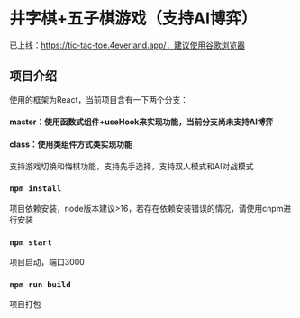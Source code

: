 # 井字棋+五子棋游戏（支持AI博弈）

已上线：https://tic-tac-toe.4everland.app/，建议使用谷歌浏览器

## 项目介绍

使用的框架为React，当前项目含有一下两个分支：
#### master：使用函数式组件+useHook来实现功能，当前分支尚未支持AI博弈
#### class：使用类组件方式类实现功能
支持游戏切换和悔棋功能，支持先手选择，支持双人模式和AI对战模式

### `npm install`

项目依赖安装，node版本建议>16，若存在依赖安装错误的情况，请使用cnpm进行安装

### `npm start`

项目启动，端口3000


### `npm run build`

项目打包
